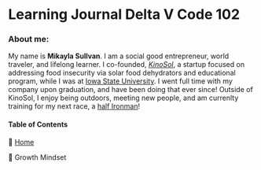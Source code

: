 # Learning Journal Delta V Code 102

### About me:
My name is **Mikayla Sullvan**. I am a social good entrepreneur, world traveler, and lifelong learner.  I co-founded, *[KinoSol](https://www.getkinosol.com)*, a startup focused on addressing food insecurity via solar food dehydrators and educational program, while I was at [Iowa State University](https://www.iastate.edu). I went full time with my company upon graduation, and have been doing that ever since! Outside of KinoSol, I enjoy being outdoors, meeting new people, and am currenlty training for my next race, a [half Ironman](https://www.ironman.com/im703-des-moines)! 

#### Table of Contents
:small_blue_diamond: [Home](/README.md)

:small_blue_diamond: Growth Mindset
